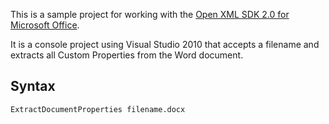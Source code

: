 This is a sample project for working with the [Open XML SDK 2.0 for Microsoft Office](http://www.microsoft.com/download/en/details.aspx?displaylang=en&id=5124).

It is a console project using Visual Studio 2010 that accepts a filename and extracts all Custom Properties from the Word document.

Syntax
------
    ExtractDocumentProperties filename.docx